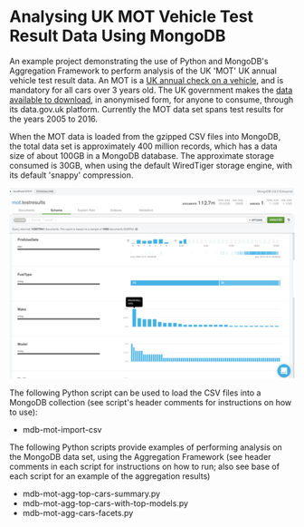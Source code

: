 # Analysing UK MOT Vehicle Test Result Data Using MongoDB

An example project demonstrating the use of Python and MongoDB's Aggregation Framework to perform analysis of the UK 'MOT' UK annual vehicle test result data. An MOT is a [UK annual check on a vehicle](https://en.wikipedia.org/wiki/MOT_test), and is mandatory for all cars over 3 years old. The UK government makes the [data available to download](https://data.gov.uk/dataset/anonymised_mot_test), in anonymised form, for anyone to consume, through its data.gov.uk platform. Currently the MOT data set spans test results for the years 2005 to 2016.

When the MOT data is loaded from the gzipped CSV files into MongoDB, the total data set is approximately 400 million records, which has a data size of about 100GB in a MongoDB database. The approximate storage consumed is 30GB, when using the default WiredTiger storage engine, with its default 'snappy' compression. 

![MOT Screenshot in MongoDB Compass](mot.png)

The following Python script can be used to load the CSV files into a MongoDB collection (see script's header comments for instructions on how to use):
* mdb-mot-import-csv

The following Python scripts provide examples of performing analysis on the MongoDB data set, using the Aggregation Framework (see header comments in each script for instructions on how to run; also see base of each script for an example of the aggregation results)

* mdb-mot-agg-top-cars-summary.py
* mdb-mot-agg-top-cars-with-top-models.py
* mdb-mot-agg-cars-facets.py

